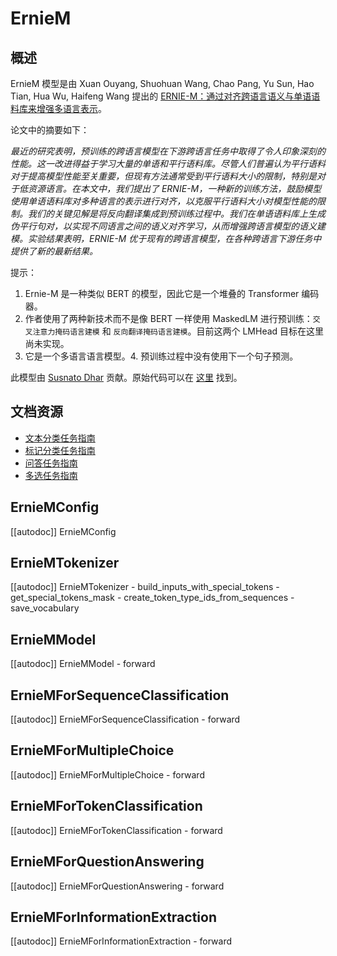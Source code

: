 <!--版权所有 2023 年 The HuggingFace 和 Baidu 团队。保留所有权利。
根据 Apache 许可证第 2.0 版（“许可证”）获得许可；除非符合许可证，否则不得使用此文件。您可以在以下位置获取许可证的副本
http://www.apache.org/licenses/LICENSE-2.0
除非适用法律要求或书面同意，根据许可证分发的软件将按“按原样” BASIS，无论是明示还是暗示，都没有任何形式的保证或条件。请参阅许可证的特定语言的权限和限制。
⚠️请注意，此文件是 Markdown 格式，但包含我们文档生成器（类似于 MDX）的特定语法，可能无法在您的 Markdown 查看器中正确显示。
-->
# ErnieM

## 概述

ErnieM 模型是由 Xuan Ouyang, Shuohuan Wang, Chao Pang, Yu Sun, Hao Tian, Hua Wu, Haifeng Wang 提出的 [ERNIE-M：通过对齐跨语言语义与单语语料库来增强多语言表示](https://arxiv.org/abs/2012.15674)。

论文中的摘要如下：

*最近的研究表明，预训练的跨语言模型在下游跨语言任务中取得了令人印象深刻的性能。这一改进得益于学习大量的单语和平行语料库。尽管人们普遍认为平行语料对于提高模型性能至关重要，但现有方法通常受到平行语料大小的限制，特别是对于低资源语言。在本文中，我们提出了 ERNIE-M，一种新的训练方法，鼓励模型使用单语语料库对多种语言的表示进行对齐，以克服平行语料大小对模型性能的限制。我们的关键见解是将反向翻译集成到预训练过程中。我们在单语语料库上生成伪平行句对，以实现不同语言之间的语义对齐学习，从而增强跨语言模型的语义建模。实验结果表明，ERNIE-M 优于现有的跨语言模型，在各种跨语言下游任务中提供了新的最新结果。*

提示：

1. Ernie-M 是一种类似 BERT 的模型，因此它是一个堆叠的 Transformer 编码器。
2. 作者使用了两种新技术而不是像 BERT 一样使用 MaskedLM 进行预训练：`交叉注意力掩码语言建模` 和 `反向翻译掩码语言建模`。目前这两个 LMHead 目标在这里尚未实现。
3. 它是一个多语言语言模型。4. 预训练过程中没有使用下一个句子预测。

此模型由 [Susnato Dhar](https://huggingface.co/susnato) 贡献。原始代码可以在 [这里](https://github.com/PaddlePaddle/PaddleNLP/tree/develop/paddlenlp/transformers/ernie_m) 找到。

## 文档资源

- [文本分类任务指南](../tasks/sequence_classification)
- [标记分类任务指南](../tasks/token_classification)
- [问答任务指南](../tasks/question_answering)
- [多选任务指南](../tasks/multiple_choice)

## ErnieMConfig

[[autodoc]] ErnieMConfig


## ErnieMTokenizer

[[autodoc]] ErnieMTokenizer
    - build_inputs_with_special_tokens
    - get_special_tokens_mask
    - create_token_type_ids_from_sequences
    - save_vocabulary


## ErnieMModel

[[autodoc]] ErnieMModel
    - forward

## ErnieMForSequenceClassification

[[autodoc]] ErnieMForSequenceClassification
    - forward


## ErnieMForMultipleChoice

[[autodoc]] ErnieMForMultipleChoice
    - forward


## ErnieMForTokenClassification

[[autodoc]] ErnieMForTokenClassification
    - forward


## ErnieMForQuestionAnswering

[[autodoc]] ErnieMForQuestionAnswering
    - forward

## ErnieMForInformationExtraction

[[autodoc]] ErnieMForInformationExtraction
    - forward
